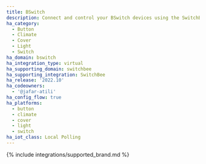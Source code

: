 ```yaml
---
title: BSwitch
description: Connect and control your BSwitch devices using the SwitchBee integration
ha_category:
  - Button
  - Climate
  - Cover
  - Light
  - Switch
ha_domain: bswitch
ha_integration_type: virtual
ha_supporting_domain: switchbee
ha_supporting_integration: SwitchBee
ha_release: '2022.10'
ha_codeowners:
  - '@jafar-atili'
ha_config_flow: true
ha_platforms:
  - button
  - climate
  - cover
  - light
  - switch
ha_iot_class: Local Polling
---
```


{% include integrations/supported_brand.md %}
